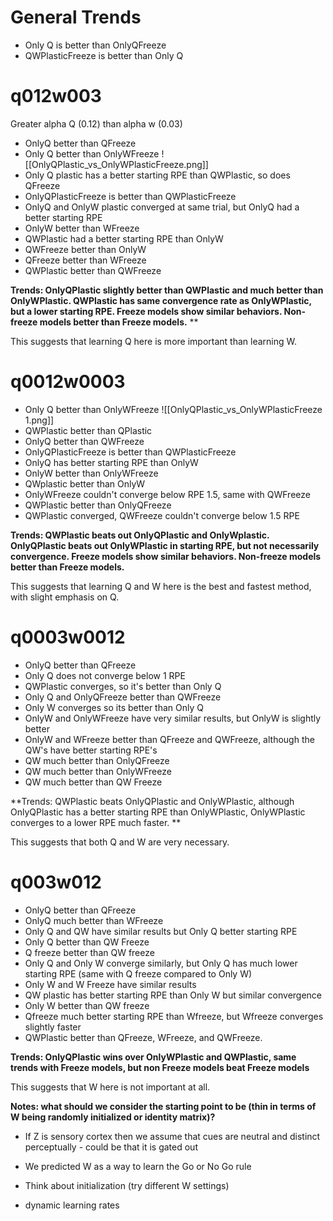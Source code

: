 # General Trends
- Only Q is better than OnlyQFreeze
- QWPlasticFreeze is better than Only Q

# q012w003
Greater alpha Q (0.12) than alpha w (0.03)
- OnlyQ better than QFreeze
- Only Q better than OnlyWFreeze
![[OnlyQPlastic_vs_OnlyWPlasticFreeze.png]]
- Only Q plastic has a better starting RPE than QWPlastic, so does QFreeze
- OnlyQPlasticFreeze is better than QWPlasticFreeze
- OnlyQ and OnlyW plastic converged at same trial, but OnlyQ had a better starting RPE
- OnlyW better than WFreeze
- QWPlastic had a better starting RPE than OnlyW
- QWFreeze better than OnlyW
- QFreeze better than WFreeze
- QWPlastic better than QWFreeze

**Trends: OnlyQPlastic slightly better than QWPlastic and much better than OnlyWPlastic. QWPlastic has same convergence rate as OnlyWPlastic, but a lower starting RPE. Freeze models show similar behaviors. Non-freeze models better than Freeze models.** **

This suggests that learning Q here is more important than learning W.
# q0012w0003
- Only Q better than OnlyWFreeze
![[OnlyQPlastic_vs_OnlyWPlasticFreeze 1.png]]
- QWPlastic better than QPlastic
- OnlyQ better than QWFreeze
- OnlyQPlasticFreeze is better than QWPlasticFreeze
- OnlyQ has better starting RPE than OnlyW
- OnlyW better than OnlyWFreeze
- QWplastic better than OnlyW
- OnlyWFreeze couldn't converge below RPE 1.5, same with QWFreeze
- QWPlastic better than OnlyQFreeze
- QWPlastic converged, QWFreeze couldn't converge below 1.5 RPE

**Trends: QWPlastic beats out OnlyQPlastic and OnlyWplastic. OnlyQPlastic beats out OnlyWPlastic in starting RPE, but not necessarily convergence. Freeze models show similar behaviors. Non-freeze models better than Freeze models.** 

This suggests that learning Q and W here is the best and fastest method, with slight emphasis on Q.
# q0003w0012
- OnlyQ better than QFreeze
- Only Q does not converge below 1 RPE
- QWPlastic converges, so it's better than Only Q
- Only Q and OnlyQFreeze better than QWFreeze
- Only W converges so its better than Only Q
- OnlyW and OnlyWFreeze have very similar results, but OnlyW is slightly better
- OnlyW and WFreeze better than QFreeze and QWFreeze, although the QW's have better starting RPE's
- QW much better than OnlyQFreeze
- QW much better than OnlyWFreeze
- QW much better than QW Freeze

**Trends: QWPlastic beats OnlyQPlastic and OnlyWPlastic, although OnlyQPlastic has a better starting RPE than OnlyWPlastic, OnlyWPlastic converges to a lower RPE much faster. **

This suggests that both Q and W are very necessary. 
# q003w012
- OnlyQ better than QFreeze
- OnlyQ much better than WFreeze
- Only Q and QW have similar results but Only Q better starting RPE
- Only Q better than QW Freeze
- Q freeze better than QW freeze
- Only Q and Only W converge similarly, but Only Q has much lower starting RPE (same with Q freeze compared to Only W)
- Only W and W Freeze have similar results
- QW plastic has better starting RPE than Only W but similar convergence
- Only W better than QW freeze
- Qfreeze much better starting RPE than Wfreeze, but Wfreeze converges slightly faster
- QWPlastic better than QFreeze, WFreeze, and QWFreeze.

**Trends: OnlyQPlastic wins over OnlyWPlastic and QWPlastic, same trends with Freeze models, but non Freeze models beat Freeze models**

This suggests that W here is not important at all.


**Notes: what should we consider the starting point to be (thin in terms of W being randomly initialized or identity matrix)?**
- If Z is sensory cortex then we assume that cues are neutral and distinct perceptually - could be that it is gated out
- We predicted W as a way to learn the Go or No Go rule


- Think about initialization (try different W settings)
- dynamic learning rates
